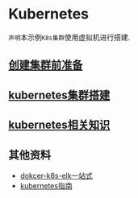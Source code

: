# Kubernetes

`声明`本示例`K8s集群`使用虚拟机进行搭建.

## [创建集群前准备](prepare/README.md)

## [kubernetes集群搭建](kubernetes-build/README.md)


## [kubernetes相关知识](kubernetes-knowledge/README.md)

## 其他资料
- [dokcer-k8s-elk一站式](https://www.qikqiak.com/k8s-book/)
- [kubernetes指南](https://feisky.gitbooks.io/kubernetes/)
